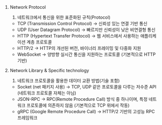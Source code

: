 1. Network Protocol

   1. 네트워크에서 통신을 위한 표준화된 규칙(Protocol)

   - TCP (Transmission Control Protocol) → 신뢰성 있는 연결 기반 통신
   - UDP (User Datagram Protocol) → 빠르지만 신뢰성이 낮은 비연결형 통신
   - HTTP (Hypertext Transfer Protocol) → 웹 서비스에서 사용하는 애플리케이션 계층 프로토콜
   - HTTP/2 → HTTP의 개선된 버전, 바이너리 프레이밍 및 다중화 지원
   - WebSocket → 양방향 실시간 통신을 지원하는 프로토콜 (기본적으로 HTTP 기반)

2. Network Library & Specific technology

   1. 네트워크 프로토콜을 활용한 데이터 교환 방법(기술 포함)

   - Socket (net 패키지 사용) → TCP, UDP 같은 프로토콜을 다루는 저수준 API (네트워크 프로토콜 자체는 아님)
   - JSON-RPC → RPC(Remote Procedure Call) 방식 중 하나이며, 특정 네트워크 프로토콜에 의존하지 않음 (기본적으로 TCP 위에서 작동)
   - gRPC (Google Remote Procedure Call) → HTTP/2 기반의 고성능 RPC 프레임워크
